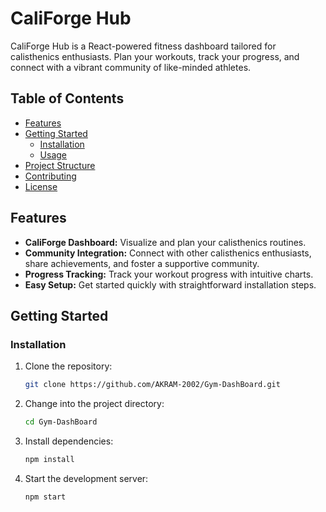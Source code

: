 # CaliForge Hub

CaliForge Hub is a React-powered fitness dashboard tailored for calisthenics enthusiasts. Plan your workouts, track your progress, and connect with a vibrant community of like-minded athletes.

## Table of Contents
- [Features](#features)
- [Getting Started](#getting-started)
  - [Installation](#installation)
  - [Usage](#usage)
- [Project Structure](#project-structure)
- [Contributing](#contributing)
- [License](#license)

## Features

- **CaliForge Dashboard:** Visualize and plan your calisthenics routines.
- **Community Integration:** Connect with other calisthenics enthusiasts, share achievements, and foster a supportive community.
- **Progress Tracking:** Track your workout progress with intuitive charts.
- **Easy Setup:** Get started quickly with straightforward installation steps.

## Getting Started

### Installation

1. Clone the repository:

   ```bash
   git clone https://github.com/AKRAM-2002/Gym-DashBoard.git
   ```

2. Change into the project directory:

    ```bash
    cd Gym-DashBoard
    ```

3. Install dependencies:

    ```bash
    npm install
    ```

4. Start the development server:

    ```
    npm start
    ```
